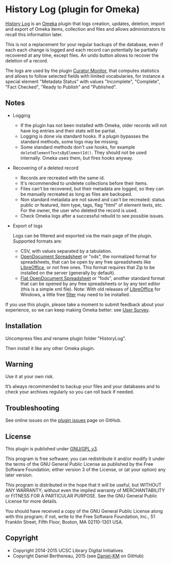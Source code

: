 History Log (plugin for Omeka)
==============================

[History Log] is an [Omeka] plugin that logs creation, updates, deletion, import
and export of Omeka items, collection and files and allows administrators to
recall this information later.

This is not a replacement for your regular backups of the database, even if each
each change is logged and each record can potentially be partially recovered at
any time, except  files. An undo button allows to recover the deletion of a
record.

The logs are used by the plugin [Curator Monitor], that computes statistics and
allows to follow selected fields with limited vocabularies, for instance a
special element "Metadata Status" with values "Incomplete", "Complete",
"Fact Checked", "Ready to Publish" and "Published".


Notes
-----

* Logging

  - If the plugin has not been installed with Omeka, older records will not have
  log entries and their stats will be partial.
  - Logging is done via standard hooks. If a plugin bypasses the standard
  methods, some logs may be missing.
  - Some standard methods don't use hooks, for example `deleteElementTextsByElementId()`.
  They should not be used internally. Omeka uses them, but fires hooks anyway.

* Recovering of a deleted record

  - Records are recreated with the same id.
  - It's recommended to undelete collections before their items.
  - Files can't be recovered, but their metadata are logged, so they can be
  manually recreated as long as files are backuped.
  - Non standard metadata are not saved and can't be recreated: status public or
  featured, item type, tags, flag "html" of element texts, etc. For the owner,
  the user who deleted the record is used.
  - Check Omeka logs after a successful rebuild to see possible issues.

* Export of logs

  Logs can be filtered and exported via the main page of the plugin. Supported
  formats are:

  - CSV, with values separated by a tabulation.
  - [OpenDocument Spreadsheet] or "ods", the normalized format for
  spreadsheets, that  can be open by any free spreadsheets like [LibreOffice],
  or not free ones. This format requires that Zip to be installed on the server
  (generally by default).
  - [Flat OpenDocument Spreadsheet] or "fods", another standard format that can
  be opened by any free spreadsheets or by any text editor (this is a simple xml
  file). Note: With old releases of [LibreOffice] for Windows, a little free
  [filter] may need to be installed.

If you use this plugin, please take a moment to submit feedback about your
experience, so we can keep making Omeka better: see [User Survey].


Installation
------------

Uncompress files and rename plugin folder "HistoryLog".

Then install it like any other Omeka plugin.


Warning
-------

Use it at your own risk.

It’s always recommended to backup your files and your databases and to check
your archives regularly so you can roll back if needed.


Troubleshooting
---------------

See online issues on the [plugin issues] page on GitHub.


License
-------

This plugin is published under [GNU/GPL v3].

This program is free software; you can redistribute it and/or modify it under
the terms of the GNU General Public License as published by the Free Software
Foundation; either version 3 of the License, or (at your option) any later
version.

This program is distributed in the hope that it will be useful, but WITHOUT
ANY WARRANTY; without even the implied warranty of MERCHANTABILITY or FITNESS
FOR A PARTICULAR PURPOSE. See the GNU General Public License for more
details.

You should have received a copy of the GNU General Public License along with
this program; if not, write to the Free Software Foundation, Inc.,
51 Franklin Street, Fifth Floor, Boston, MA 02110-1301 USA.


Copyright
---------

* Copyright 2014-2015 UCSC Library Digital Initiatives
* Copyright Daniel Berthereau, 2015 (see [Daniel-KM] on GitHub)


[History Log]: https://github.com/UCSCLibrary/HistoryLog
[Omeka]: https://omeka.org
[Curator Monitor]: https://github.com/Daniel-KM/Omeka-plugin-CuratorMonitor
[OpenDocument Spreadsheet]: http://opendocumentformat.org/
[User Survey]: https://docs.google.com/forms/d/1LrQ-E0gQ9Qh0CSSMa8MMfK6WxHCUoT6vqiv42QG72qo/viewform?usp=send_form
[LibreOffice]: https://www.libreoffice.org/
[Flat OpenDocument Spreadsheet]: https://en.wikipedia.org/wiki/OpenDocument_technical_specification
[filter]: http://www.sylphide-consulting.com/shapekit/spreadsheet-generation/15-opendocument-flat-format
[plugin issues]: https://github.com/UCSCLibrary/HistoryLog/issues
[GNU/GPL v3]: https://www.gnu.org/licenses/gpl-3.0.html
[Daniel-KM]: https://github.com/Daniel-KM
